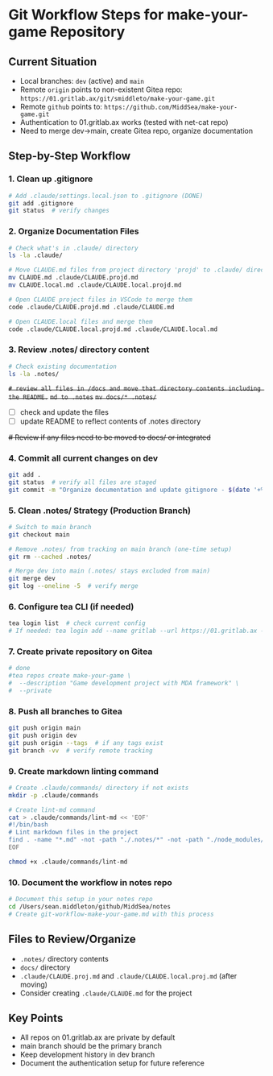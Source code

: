 # Git Workflow Steps for make-your-game Repository

## Current Situation

- Local branches: `dev` (active) and `main`
- Remote `origin` points to non-existent Gitea repo: `https://01.gritlab.ax/git/smiddleto/make-your-game.git`
- Remote `github` points to: `https://github.com/MiddSea/make-your-game.git`
- Authentication to 01.gritlab.ax works (tested with net-cat repo)
- Need to merge dev→main, create Gitea repo, organize documentation

## Step-by-Step Workflow

### 1. Clean up .gitignore

```bash
# Add .claude/settings.local.json to .gitignore (DONE)
git add .gitignore
git status  # verify changes
```

### 2. Organize Documentation Files

```bash
# Check what's in .claude/ directory
ls -la .claude/

# Move CLAUDE.md files from project directory 'projd' to .claude/ directory
mv CLAUDE.md .claude/CLAUDE.projd.md
mv CLAUDE.local.md .claude/CLAUDE.local.projd.md

# Open CLAUDE project files in VSCode to merge them
code .claude/CLAUDE.projd.md .claude/CLAUDE.md

# Open CLAUDE.local files and merge them
code .claude/CLAUDE.local.projd.md .claude/CLAUDE.local.md 

```

### 3. Review .notes/ directory content

```bash
# Check existing documentation
ls -la .notes/
```

~~`# review all files in /docs and move that directory contents including the README.`~~
~~`md to .notes`~~
~~`mv docs/* .notes/`~~

- [ ] check and update the files
- [ ] update README to reflect contents of .notes directory

~~# Review if any files need to be moved to docs/ or integrated~~

### 4. Commit all current changes on dev

```bash
git add .
git status  # verify all files are staged
git commit -m "Organize documentation and update gitignore - $(date '+%F_%H-%M_%Z')"
```

### 5. Clean .notes/ Strategy (Production Branch)

```bash
# Switch to main branch
git checkout main

# Remove .notes/ from tracking on main branch (one-time setup)
git rm --cached .notes/

# Merge dev into main (.notes/ stays excluded from main)
git merge dev
git log --oneline -5  # verify merge
```

### 6. Configure tea CLI (if needed)

```bash
tea login list  # check current config
# If needed: tea login add --name gritlab --url https://01.gritlab.ax --user smiddleto
```

### 7. Create private repository on Gitea

```bash
# done
#tea repos create make-your-game \
#  --description "Game development project with MDA framework" \
#  --private
```

### 8. Push all branches to Gitea

```bash
git push origin main
git push origin dev
git push origin --tags  # if any tags exist
git branch -vv  # verify remote tracking
```

### 9. Create markdown linting command

```bash
# Create .claude/commands/ directory if not exists
mkdir -p .claude/commands

# Create lint-md command
cat > .claude/commands/lint-md << 'EOF'
#!/bin/bash
# Lint markdown files in the project
find . -name "*.md" -not -path "./.notes/*" -not -path "./node_modules/*" | xargs markdownlint
EOF

chmod +x .claude/commands/lint-md
```

### 10. Document the workflow in notes repo

```bash
# Document this setup in your notes repo
cd /Users/sean.middleton/github/MiddSea/notes
# Create git-workflow-make-your-game.md with this process
```

## Files to Review/Organize

- `.notes/` directory contents
- `docs/` directory
- `.claude/CLAUDE.proj.md` and `.claude/CLAUDE.local.proj.md` (after moving)
- Consider creating `.claude/CLAUDE.md` for the project

## Key Points

- All repos on 01.gritlab.ax are private by default
- main branch should be the primary branch
- Keep development history in dev branch
- Document the authentication setup for future reference
